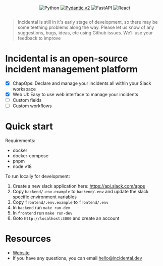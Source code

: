 <div style="display: flex; justify-content: center; gap: 16px; align-items: center;">

![Python](https://img.shields.io/badge/python-3670A0?style=for-the-badge&logo=python&logoColor=ffdd54)
[![Pydantic v2](https://img.shields.io/endpoint?url=https://raw.githubusercontent.com/pydantic/pydantic/main/docs/badge/v2.json)](https://pydantic.dev)
![FastAPI](https://img.shields.io/badge/FastAPI-005571?style=for-the-badge&logo=fastapi)
![React](https://img.shields.io/badge/react-%2320232a.svg?style=for-the-badge&logo=react&logoColor=%2361DAFB)

</div>

> Incidental is still in it's early stage of development, so there may be some teething problems along the way. Please let us know of any suggestions, bugs, ideas, etc using Github issues. We'll use your feedback to improve

# Incidental is an open-source incident management platform

- [x] ChapOps: Declare and manage your incidents all within your Slack workspace
- [x] Web UI: Easy to use web interface to manage your incidents
- [ ] Custom fields
- [ ] Custom workflows

# Quick start

Requirements:

- docker
- docker-compose
- pnpm
- node v18

To run locally for development:

1. Create a new slack application here: https://api.slack.com/apps
2. Copy `backend/.env.example` to `backend/.env` and update the slack specific environment variables
3. Copy `frontend/.env.example` to `frontend/.env`
4. In `backend` run `make run-dev`
5. In `frontend` run `make run-dev`
6. Goto `http://localhost:3000` and create an account

# Resources

- [Website](https://incidental.dev)
- If you have any questions, you can email [hello@incidental.dev](mailto:hello@incidental.dev)
